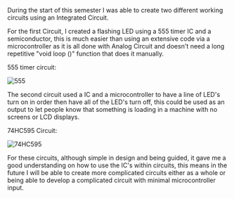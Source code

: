 During the start of this semester I was able to create two different working circuits using an Integrated Circuit.

For the first Circuit, I created a flashing LED using a 555 timer IC and a semiconductor, this is much easier than using an extensive code via a microcontroller as it is all done with Analog Circuit and doesn't need a long repetitive "void loop ()" function that does it manually.
  
555 timer circuit:
  
![555](https://github.com/user-attachments/assets/78b192e0-b807-4f49-be85-07c985a29526)
  
The second circuit used a IC and a microcontroller to have a line of LED's turn on in order then have all of the LED's turn off, this could be used as an output to let people know that something is loading in a machine with no screens or LCD displays.
  
74HC595 Circuit:
  
![74HC595](https://github.com/user-attachments/assets/c190ea85-ff9a-4cdd-8983-7587dfd779b9)
  
  
For these circuits, although simple in design and being guided, it gave me a good understanding on how to use the IC's within circuits, this means in the future I will be able to create more complicated circuits either as a whole or being able to develop a complicated circuit with minimal microcontroller input.
